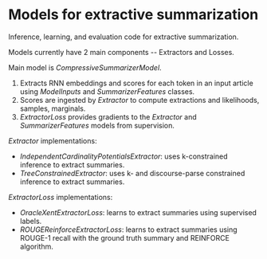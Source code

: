 # Models for extractive summarization

Inference, learning, and evaluation code for extractive summarization.

Models currently have 2 main components -- Extractors and Losses.

Main model is *CompressiveSummarizerModel*.

1. Extracts RNN embeddings and scores for each token in an input article using
   *ModelInputs* and *SummarizerFeatures* classes.
1. Scores are ingested by *Extractor* to compute extractions and likelihoods,
   samples, marginals.
1. *ExtractorLoss* provides gradients to the *Extractor* and
   *SummarizerFeatures* models from supervision.

*Extractor* implementations:

* *IndependentCardinalityPotentialsExtractor*: uses k-constrained inference to
  extract summaries.
* *TreeConstrainedExtractor*: uses k- and discourse-parse constrained 
  inference to extract summaries.

*ExtractorLoss* implementations:

* *OracleXentExtractorLoss*: learns to extract summaries using supervised
  labels.
* *ROUGEReinforceExtractorLoss*: learns to extract summaries using ROUGE-1
  recall with the ground truth summary and REINFORCE algorithm.

